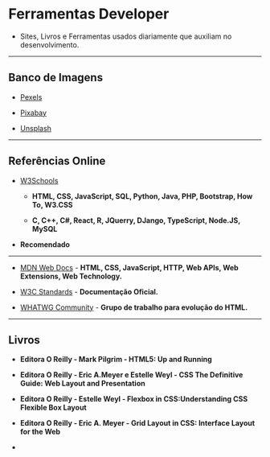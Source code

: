 # Ferramentas Developer
* Sites, Livros e Ferramentas usados diariamente que auxiliam no desenvolvimento.

---
## Banco de Imagens
* [Pexels](https://www.pexels.com/pt-br/)

* [Pixabay](https://pixabay.com/pt/)

* [Unsplash](https://unsplash.com/)

---
## Referências Online
* [W3Schools](https://www.w3schools.com/)
  * **HTML, CSS, JavaScript, SQL, Python, Java, PHP, Bootstrap, How To, W3.CSS**
 
  * **C, C++, C#, React, R, JQuerry, DJango, TypeScript, Node.JS, MySQL**

* **Recomendado**

---
* [MDN Web Docs](https://developer.mozilla.org/en-US/) - **HTML, CSS, JavaScript, HTTP, Web APIs, Web Extensions, Web Technology.**

* [W3C Standards](https://www.cursoemvideo.com/curso/html5-css3-modulo1/aulas/modulo-1-2/modulos/capitulo-1-aula-3-melhores-livros-para-aprender-html5-e-css3/) - **Documentação Oficial.**

* [WHATWG Community](https://whatwg.org/) - **Grupo de trabalho para evolução do HTML.**

---
## Livros
* **Editora O Reilly -  Mark Pilgrim - HTML5: Up and Running**

* **Editora O Reilly - Eric A.Meyer e Estelle Weyl - CSS The Definitive Guide: Web Layout and Presentation**

* **Editora O Reilly - Estelle Weyl - Flexbox in CSS:Understanding CSS Flexible Box Layout**

* **Editora O Reilly - Eric A. Meyer - Grid Layout in CSS: Interface Layout for the Web**
* 
